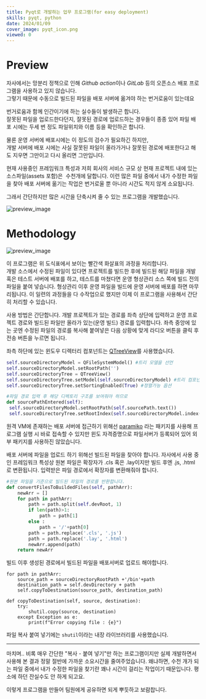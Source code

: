 ```yaml
---
title: Pyqt로 개발하는 업무 프로그램(for easy deployment)
skills: pyqt, python
date: 2024/01/09
cover_image: pyqt_icon.png
viewed: 0
---
```


# **Preview**

자사에서는 망분리 정책으로 인해 *Github action*이나 _GitLab_ 등의 오픈소스 배포 프로그램을 사용하고 있지 않습니다.  
그렇기 때문에 수동으로 빌드된 파일을 배포 서버에 옮겨야 하는 번거로움이 있는데요

번거로움과 함께 인간이기에 하는 실수들이 발생하곤 합니다.  
잘못된 파일을 업로드한다던지, 잘못된 경로에 업로드하는 경우들이 종종 있어 파일 배포 시에는 두세 번 정도 파일위치와 이름 등을 확인하곤 합니다.

물론 운영 서버에 배포시에는 이 정도의 검수가 필요하긴 하지만,  
개발 서버에 배포 시에는 사실 잘못된 파일이 올라가거나 잘못된 경로에 배포한다고 해도 지우면 그만이고 다시 올리면 그만입니다.

현재 사용중인 프레임워크 특성과 저희 회사의 서비스 규모 상 현재 프로젝트 내에 있는 소스파일(assets 포함)은  수천개에 달합니다. 이런 많은 파일 중에서 내가 수정한 파일을 찾아 배포 서버에 옮기는 작업은 번거로울 뿐 아니라 시간도 적지 않게 소요됩니다.

그래서 간단하지만 많은 시간을 단축시켜 줄 수 있는 프로그램을 개발했습니다.

![preview_image](/images/1_md.png)

# **Methodology**

![preview_image](/images/1_md_1.png)

이 프로그램은 위 도식표에서 보이는 빨간색 화살표의 과정을 처리합니다.  
개발 소스에서 수정된 파일이 있다면 프로젝트를 빌드한 후에 빌드된 해당 파일을 개발 혹은 테스트 서버에 배포를 하고, 테스트를 마쳤다면 운영 형상관리 소스 쪽에 빌드 전의 파일을 붙여 넣습니다. 형상관리 이후 운영 파일을 빌드에 운영 서버에 배포를 하면 마무리됩니다. 이 일련의 과정들을 다 수작업으로 했지만 이제 이 프로그램을 사용해서 간단히 처리할 수 있습니다.

사용 방법은 간단합니다. 개발 프로젝트가 있는 경로를 좌측 상단에 입력하고 운영 프로젝트 경로와 빌드된 파일만 올라가 있는(운영 빌드) 경로를 입력합니다. 좌측 중앙에 있는 곳엔 수정된 파일의 경로를 복사해 붙여넣은 다음 상황에 맞게 라디오 버튼을 클릭 후 전송 버튼을 누르면 됩니다.

좌측 하단에 있는 윈도우 디렉터리 컴포넌트는 [QTreeView](https://doc.qt.io/qt-6/qtreeview.html)를 사용했습니다.

```python
self.sourceDirectoryModel = QFileSystemModel() #트리 모델을 선언
self.sourceDirectoryModel.setRootPath('')
self.sourceDirectoryTree = QTreeView()
self.sourceDirectoryTree.setModel(self.sourceDirectoryModel) #트리 컴포넌트에 모델을 할당
self.sourceDirectoryTree.setSortingEnabled(True) #정렬가능 옵션

#파일 경로 입력 후 해당 디렉토리 구조를 보여줘야 하므로
def sourcePathEntered(self):
 self.sourceDirectoryModel.setRootPath(self.sourcePath.text())
 self.sourceDirectoryTree.setRootIndex(self.sourceDirectoryModel.index(self.sourcePath.text()))
```

원격 VM에 존재하는 배포 서버에 접근하기 위해선 [paramiko](https://www.paramiko.org/installing.html) 라는 패키지를 사용해 프로그램 실행 시 바로 접속할 수 있지만 윈도 자격증명으로 파일서버가 등록되어 있어 외부 패키지를 사용하진 않았습니다.

배포 서버에 파일을 업로드 하기 위해선 빌드된 파일을 찾아야 합니다. 자사에서 사용 중인 프레임워크 특성상 원본 파일은 확장자가 .cls 혹은 .lay이지만 빌드 후엔 .js, .html로 변환됩니다. 입력받은 파일 경로에서 확장자를 변환해줘야 합니다.

```python
#원본 파일을 기준으로 빌드된 파일의 경로를 반환합니다.
def convertFilesToBuildedFiles(self, pathArr):
    newArr = []
    for path in pathArr:
        path = path.split(self.devRoot, 1)
        if len(path)>1:
            path = path[1]
        else :
            path = '/'+path[0]
        path = path.replace('.cls', '.js')
        path = path.replace('.lay', '.html')
        newArr.append(path)
    return newArr
```

빌드 이후 생성된 경로에서 빌드된 파일을 배포서버로 업로드 해야합니다.

```
for path in pathArr:
    source_path = sourceDirectoryRootPath +'/bin'+path
    destination_path = self.devDirectory + path
    self.copyToDestination(source_path, destination_path)

def copyToDestination(self, source, destination):
    try:
        shutil.copy(source, destination)
    except Exception as e:
        print(f"Error copying file : {e}")
```

파일 복사 붙여 넣기에는 `shutil`이라는 내장 라이브러리를 사용했습니다.

---

마치며.. 비록 매우 간단한 "복사 - 붙여 넣기"만 하는 프로그램이지만 실제 개발하면서 사용해 본 결과 정말 절반에 가까운 소요시간을 줄여주었습니다. 왜냐하면, 수천 개가 되는 파일 중에서 내가 수정한 파일을 찾기란 꽤나 시간이 걸리는 작업이기 때문입니다. 평소에 하던 잔실수도 안 하게 되고요.

이렇게 프로그램을 만들어 팀원에게 공유하면 되게 뿌듯하고 보람찹니다.
